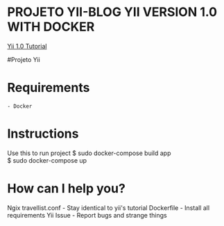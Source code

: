 # PROJETO YII-BLOG YII VERSION 1.0 WITH DOCKER
[Yii 1.0 Tutorial](https://www.yiiframework.com/doc/guide/1.1/pt-br/quickstart.first-app)

#Projeto Yii

# Requirements
    - Docker

# Instructions 
Use this to run project
    $ sudo docker-compose build app  
    $ sudo docker-compose up


# How can I help you?
 Ngix travellist.conf - Stay identical to yii's tutorial
 Dockerfile           - Install all requirements Yii
 Issue                - Report bugs and strange things